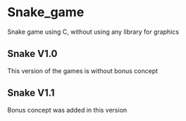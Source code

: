 # Snake_game
Snake game using C, without using any library for graphics

## Snake V1.0
This version of the games is without bonus concept

## Snake V1.1
Bonus concept was added in this version

